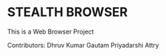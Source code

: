 # STEALTH BROWSER 

This is a Web Browser Project

Contributors:
Dhruv Kumar
Gautam Priyadarshi Attry